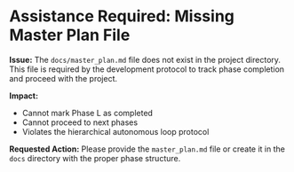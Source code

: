 # Assistance Required: Missing Master Plan File

**Issue:** The `docs/master_plan.md` file does not exist in the project directory. This file is required by the development protocol to track phase completion and proceed with the project.

**Impact:** 
- Cannot mark Phase L as completed
- Cannot proceed to next phases
- Violates the hierarchical autonomous loop protocol

**Requested Action:**
Please provide the `master_plan.md` file or create it in the `docs` directory with the proper phase structure.